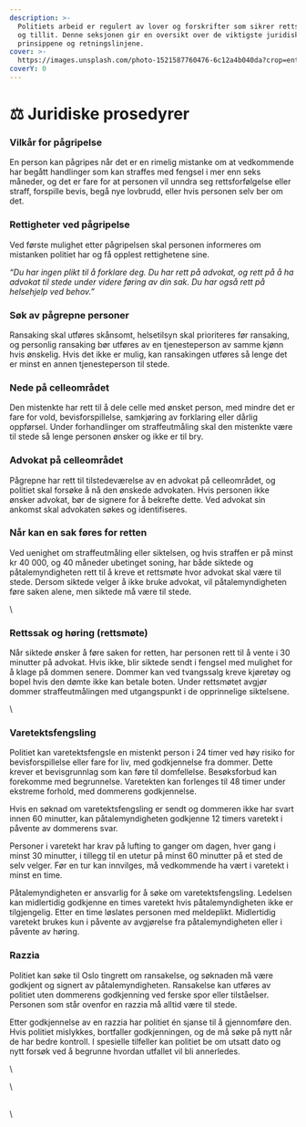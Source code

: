 ```yaml
---
description: >-
  Politiets arbeid er regulert av lover og forskrifter som sikrer rettssikkerhet
  og tillit. Denne seksjonen gir en oversikt over de viktigste juridiske
  prinsippene og retningslinjene.
cover: >-
  https://images.unsplash.com/photo-1521587760476-6c12a4b040da?crop=entropy&cs=srgb&fm=jpg&ixid=M3wxOTcwMjR8MHwxfHNlYXJjaHwxfHxsYXd8ZW58MHx8fHwxNzI2MDA0NzY4fDA&ixlib=rb-4.0.3&q=85
coverY: 0
---
```


# ⚖️ Juridiske prosedyrer

### Vilkår for pågripelse

En person kan pågripes når det er en rimelig mistanke om at vedkommende har begått handlinger som kan straffes med fengsel i mer enn seks måneder, og det er fare for at personen vil unndra seg rettsforfølgelse eller straff, forspille bevis, begå nye lovbrudd, eller hvis personen selv ber om det.



### Rettigheter ved pågripelse

Ved første mulighet etter pågripelsen skal personen informeres om mistanken politiet har og få opplest rettighetene sine.

_“Du har ingen plikt til å forklare deg. Du har rett på advokat, og rett på å ha advokat til stede under videre føring av din sak. Du har også rett på helsehjelp ved behov.”_



### Søk av pågrepne personer

Ransaking skal utføres skånsomt, helsetilsyn skal prioriteres før ransaking, og personlig ransaking bør utføres av en tjenesteperson av samme kjønn hvis ønskelig. Hvis det ikke er mulig, kan ransakingen utføres så lenge det er minst en annen tjenesteperson til stede.



### Nede på celleområdet

Den mistenkte har rett til å dele celle med ønsket person, med mindre det er fare for vold, bevisforspillelse, samkjøring av forklaring eller dårlig oppførsel. Under forhandlinger om straffeutmåling skal den mistenkte være til stede så lenge personen ønsker og ikke er til bry.



### Advokat på celleområdet

Pågrepne har rett til tilstedeværelse av en advokat på celleområdet, og politiet skal forsøke å nå den ønskede advokaten. Hvis personen ikke ønsker advokat, bør de signere for å bekrefte dette. Ved advokat sin ankomst skal advokaten søkes og identifiseres.



### Når kan en sak føres for retten

Ved uenighet om straffeutmåling eller siktelsen, og hvis straffen er på minst kr 40 000, og 40 måneder ubetinget soning, har både siktede og påtalemyndigheten rett til å kreve et rettsmøte hvor advokat skal være til stede. Dersom siktede velger å ikke bruke advokat, vil påtalemyndigheten føre saken alene, men siktede må være til stede.

\


### Rettssak og høring (rettsmøte)

Når siktede ønsker å føre saken for retten, har personen rett til å vente i 30 minutter på advokat. Hvis ikke, blir siktede sendt i fengsel med mulighet for å klage på dommen senere. Dommer kan ved tvangssalg kreve kjøretøy og bopel hvis den dømte ikke kan betale boten. Under rettsmøtet avgjør dommer straffeutmålingen med utgangspunkt i de opprinnelige siktelsene.

\


### Varetektsfengsling

Politiet kan varetektsfengsle en mistenkt person i 24 timer ved høy risiko for bevisforspillelse eller fare for liv, med godkjennelse fra dommer. Dette krever et bevisgrunnlag som kan føre til domfellelse. Besøksforbud kan forekomme med begrunnelse. Varetekten kan forlenges til 48 timer under ekstreme forhold, med dommerens godkjennelse.

Hvis en søknad om varetektsfengsling er sendt og dommeren ikke har svart innen 60 minutter, kan påtalemyndigheten godkjenne 12 timers varetekt i påvente av dommerens svar.

Personer i varetekt har krav på lufting to ganger om dagen, hver gang i minst 30 minutter, i tillegg til en utetur på minst 60 minutter på et sted de selv velger. Før en tur kan innvilges, må vedkommende ha vært i varetekt i minst en time.

Påtalemyndigheten er ansvarlig for å søke om varetektsfengsling. Ledelsen kan midlertidig godkjenne en times varetekt hvis påtalemyndigheten ikke er tilgjengelig. Etter en time løslates personen med meldeplikt. Midlertidig varetekt brukes kun i påvente av avgjørelse fra påtalemyndigheten eller i påvente av høring.



### Razzia

Politiet kan søke til Oslo tingrett om ransakelse, og søknaden må være godkjent og signert av påtalemyndigheten. Ransakelse kan utføres av politiet uten dommerens godkjenning ved ferske spor eller tilståelser. Personen som står ovenfor en razzia må alltid være til stede.

Etter godkjennelse av en razzia har politiet én sjanse til å gjennomføre den. Hvis politiet mislykkes, bortfaller godkjenningen, og de må søke på nytt når de har bedre kontroll. I spesielle tilfeller kan politiet be om utsatt dato og nytt forsøk ved å begrunne hvordan utfallet vil bli annerledes.

\


\




\
\
